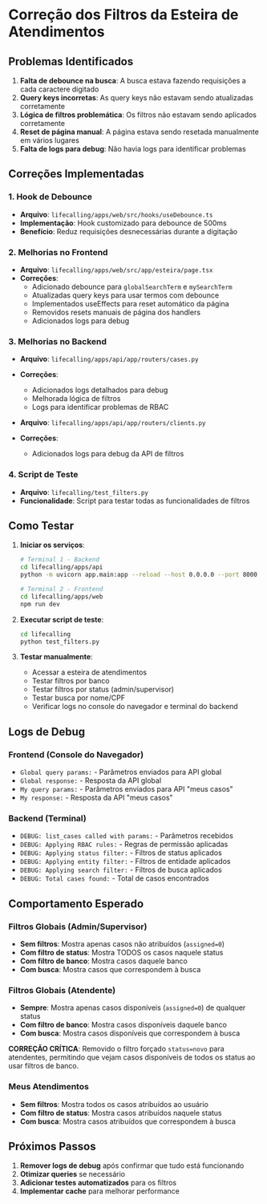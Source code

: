 # Correção dos Filtros da Esteira de Atendimentos

## Problemas Identificados

1. **Falta de debounce na busca**: A busca estava fazendo requisições a cada caractere digitado
2. **Query keys incorretas**: As query keys não estavam sendo atualizadas corretamente
3. **Lógica de filtros problemática**: Os filtros não estavam sendo aplicados corretamente
4. **Reset de página manual**: A página estava sendo resetada manualmente em vários lugares
5. **Falta de logs para debug**: Não havia logs para identificar problemas

## Correções Implementadas

### 1. Hook de Debounce
- **Arquivo**: `lifecalling/apps/web/src/hooks/useDebounce.ts`
- **Implementação**: Hook customizado para debounce de 500ms
- **Benefício**: Reduz requisições desnecessárias durante a digitação

### 2. Melhorias no Frontend
- **Arquivo**: `lifecalling/apps/web/src/app/esteira/page.tsx`
- **Correções**:
  - Adicionado debounce para `globalSearchTerm` e `mySearchTerm`
  - Atualizadas query keys para usar termos com debounce
  - Implementados useEffects para reset automático da página
  - Removidos resets manuais de página dos handlers
  - Adicionados logs para debug

### 3. Melhorias no Backend
- **Arquivo**: `lifecalling/apps/api/app/routers/cases.py`
- **Correções**:
  - Adicionados logs detalhados para debug
  - Melhorada lógica de filtros
  - Logs para identificar problemas de RBAC

- **Arquivo**: `lifecalling/apps/api/app/routers/clients.py`
- **Correções**:
  - Adicionados logs para debug da API de filtros

### 4. Script de Teste
- **Arquivo**: `lifecalling/test_filters.py`
- **Funcionalidade**: Script para testar todas as funcionalidades de filtros

## Como Testar

1. **Iniciar os serviços**:
   ```bash
   # Terminal 1 - Backend
   cd lifecalling/apps/api
   python -m uvicorn app.main:app --reload --host 0.0.0.0 --port 8000

   # Terminal 2 - Frontend
   cd lifecalling/apps/web
   npm run dev
   ```

2. **Executar script de teste**:
   ```bash
   cd lifecalling
   python test_filters.py
   ```

3. **Testar manualmente**:
   - Acessar a esteira de atendimentos
   - Testar filtros por banco
   - Testar filtros por status (admin/supervisor)
   - Testar busca por nome/CPF
   - Verificar logs no console do navegador e terminal do backend

## Logs de Debug

### Frontend (Console do Navegador)
- `Global query params:` - Parâmetros enviados para API global
- `Global response:` - Resposta da API global
- `My query params:` - Parâmetros enviados para API "meus casos"
- `My response:` - Resposta da API "meus casos"

### Backend (Terminal)
- `DEBUG: list_cases called with params:` - Parâmetros recebidos
- `DEBUG: Applying RBAC rules:` - Regras de permissão aplicadas
- `DEBUG: Applying status filter:` - Filtros de status aplicados
- `DEBUG: Applying entity filter:` - Filtros de entidade aplicados
- `DEBUG: Applying search filter:` - Filtros de busca aplicados
- `DEBUG: Total cases found:` - Total de casos encontrados

## Comportamento Esperado

### Filtros Globais (Admin/Supervisor)
- **Sem filtros**: Mostra apenas casos não atribuídos (`assigned=0`)
- **Com filtro de status**: Mostra TODOS os casos naquele status
- **Com filtro de banco**: Mostra casos daquele banco
- **Com busca**: Mostra casos que correspondem à busca

### Filtros Globais (Atendente)
- **Sempre**: Mostra apenas casos disponíveis (`assigned=0`) de qualquer status
- **Com filtro de banco**: Mostra casos disponíveis daquele banco
- **Com busca**: Mostra casos disponíveis que correspondem à busca

**CORREÇÃO CRÍTICA**: Removido o filtro forçado `status=novo` para atendentes, permitindo que vejam casos disponíveis de todos os status ao usar filtros de banco.

### Meus Atendimentos
- **Sem filtros**: Mostra todos os casos atribuídos ao usuário
- **Com filtro de status**: Mostra casos atribuídos naquele status
- **Com busca**: Mostra casos atribuídos que correspondem à busca

## Próximos Passos

1. **Remover logs de debug** após confirmar que tudo está funcionando
2. **Otimizar queries** se necessário
3. **Adicionar testes automatizados** para os filtros
4. **Implementar cache** para melhorar performance
